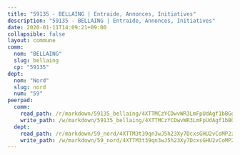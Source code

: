 ```yaml
---
title: "59135 - BELLAING | Entraide, Annonces, Initiatives"
description: "59135 - BELLAING | Entraide, Annonces, Initiatives"
date: 2020-01-11T14:09:21+09:00
collapsible: false
layout: commune
comm:
  nom: "BELLAING"
  slug: bellaing
  cp: "59135"
dept:
  nom: "Nord"
  slug: nord
  num: "59"
peerpad:
  comm:
    read_path: /r/markdown/59135_bellaing/4XTTMCzYCDwvWR3LmFpUdAgf1bBGghq14rfoGhYU57eM65kbS
    write_path: /w/markdown/59135_bellaing/4XTTMCzYCDwvWR3LmFpUdAgf1bBGghq14rfoGhYU57eM65kbS-K3TgV4xHx3RmPzSi2wmemxrqSJAqqumdzndF9pVPVZCf9R4yECnBywJM7qY5Jt1SWRAuKkm2RhXWHkehyXHP9YDroEDa7wWhU7qgLguBbW6nSFdBgrwrkRcsuZxXzstq5N7N7D84
  dept:
    read_path: /r/markdown/59_nord/4XTTM3t39qn3wJ5h23Xy7DcxsGHU2vCoMP2z3iS4TUn3TrtdJ
    write_path: /w/markdown/59_nord/4XTTM3t39qn3wJ5h23Xy7DcxsGHU2vCoMP2z3iS4TUn3TrtdJ-K3TgTuZGkuZqXfr6fpmH7pGsMT6ndvZQMyRDze5QBt7XScLWHoBi246kLoDKpTH2Yo4f3AFSSJqGc2ozvNww7qPLqsDjpvahxCbQ6F5znbfjp6kVgaDcTYc9LyhwSfYuCevnvZUQ
---
```


